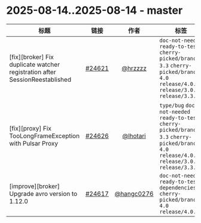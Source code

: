 # 2025-08-14..2025-08-14 - master
| 标题 | 链接 | 作者 | 标签 |
| - | :--: | :--: | - |
| [fix][broker] Fix duplicate watcher registration after SessionReestablished | [#24621](https://github.com/apache/pulsar/pull/24621) | [@hrzzzz](https://github.com/hrzzzz) | `doc-not-needed` `ready-to-test` `cherry-picked/branch-3.3` `cherry-picked/branch-4.0` `release/4.0.7` `release/3.0.14` `release/3.3.9`  | 
| [fix][proxy] Fix TooLongFrameException with Pulsar Proxy | [#24626](https://github.com/apache/pulsar/pull/24626) | [@lhotari](https://github.com/lhotari) | `type/bug` `doc-not-needed` `ready-to-test` `cherry-picked/branch-3.3` `cherry-picked/branch-4.0` `release/4.0.7` `release/3.0.14` `release/3.3.9`  | 
| [improve][broker] Upgrade avro version to 1.12.0 | [#24617](https://github.com/apache/pulsar/pull/24617) | [@hangc0276](https://github.com/hangc0276) | `doc-not-needed` `ready-to-test` `dependencies` `cherry-picked/branch-4.0` `release/4.0.7`  | 
